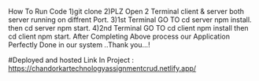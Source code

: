How To Run Code 
1)git clone
2)PLZ Open 2 Terminal client & server both server running on diffrent Port.
3)1st Terminal GO TO  cd server npm install. then  cd server npm start.
4)2nd Terminal  GO TO cd client npm install then   cd client npm start.
After Completing Above process our Application Perfectly Done in our system ..Thank you...!

#Deployed and hosted Link In Project : https://chandorkartechnologyassignmentcrud.netlify.app/

